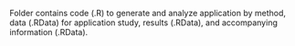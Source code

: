 Folder contains code (.R) to generate and analyze application by method, data (.RData) for application study, results (.RData), and accompanying information (.RData).
